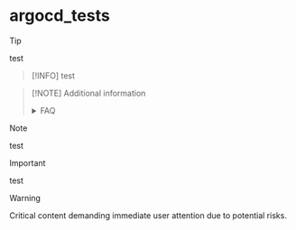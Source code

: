 # argocd_tests
> [!TIP]
> test

> [!INFO] 
> test

>[!NOTE] Additional information 
><details><summary>FAQ</summary>
></details>

> [!NOTE] 
> test

> [!IMPORTANT]
> test

>[!WARNING] 
> Critical content demanding immediate user attention due to potential risks.
